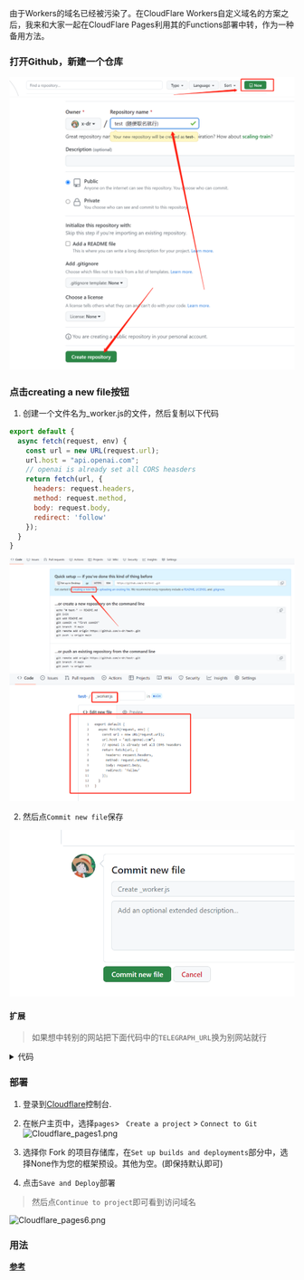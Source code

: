 
由于Workers的域名已经被污染了。在CloudFlare Workers自定义域名的方案之后，我来和大家一起在CloudFlare Pages利用其的Functions部署中转，作为一种备用方法。


### 打开Github，新建一个仓库

![pages1](../docs/img/pages/pages1.png)
![pages1](../docs/img/pages/pages2.png)


### 点击creating a new file按钮

1. 创建一个文件名为_worker.js的文件，然后复制以下代码

```js
export default {
  async fetch(request, env) {
    const url = new URL(request.url);
    url.host = "api.openai.com";
    // openai is already set all CORS heasders 
    return fetch(url, {
      headers: request.headers,
      method: request.method,
      body: request.body,
      redirect: 'follow'
    });
  }
}

```
![pages1](../docs/img/pages/pages3.png)
![pages1](../docs/img/pages/pages4.png)

2. 然后点`Commit new file`保存

![pages1](../docs/img/pages/pages5.png)

#### 扩展

> 如果想中转别的网站把下面代码中的`TELEGRAPH_URL`换为别网站就行

<details>

<summary>代码</summary>

```js

const TELEGRAPH_URL = 'https://api.openai.com';


export default {
  async fetch(request, env) {
      const NewResponse = await handleRequest(request)
      return NewResponse
  },

};

async function handleRequest(request) {
  const url = new URL(request.url);
  const headers_Origin = request.headers.get("Access-Control-Allow-Origin") || "*"
  url.host = TELEGRAPH_URL.replace(/^https?:\/\//, '');
  const modifiedRequest = new Request(url.toString(), {
    headers: request.headers,
    method: request.method,
    body: request.body,
    redirect: 'follow'
  });
  const response = await fetch(modifiedRequest);
  const modifiedResponse = new Response(response.body, response);
  // 添加允许跨域访问的响应头
  modifiedResponse.headers.set('Access-Control-Allow-Origin', headers_Origin);
  return modifiedResponse;
}

```
</details>

### 部署

1. 登录到[Cloudflare](https://dash.cloudflare.com/)控制台.
2. 在帐户主页中，选择`pages`> ` Create a project` > `Connect to Git`
![Cloudflare_pages1.png](./img/Cloudflare_pages1.png)

3. 选择你 Fork 的项目存储库，在`Set up builds and deployments`部分中，选择None作为您的框架预设。其他为空。(即保持默认即可)

4. 点击`Save and Deploy`部署


> 然后点`Continue to project`即可看到访问域名

![Cloudflare_pages6.png](./img/Cloudflare_pages6.png)



### 用法 

**[参考](https://github.com/x-dr/chatgptProxyAPI#用法)**
